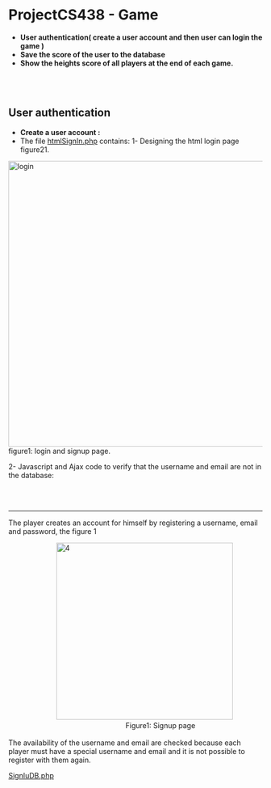 # ProjectCS438 - Game <br>
* **User authentication( create a user account and then user can login the game )**<br>
* **Save the score of the user to the database** <br>
* **Show the heights score of all players at the end  of each game.** <br>

<br><br>

## User authentication
* **Create a user account :**
* The file [htmlSignIn.php](https://github.com/RanaMHM/ProjectCS438/blob/main/htmlSignIn.php) contains:
1- Designing the html login page figure21.
<div>  <img width="565" alt="login" src="https://user-images.githubusercontent.com/52053143/166151941-2e1e6fac-43f4-45f0-94d8-de2f118dbcad.png">  </div>
figure1: login and signup page.


2- Javascript and Ajax code to verify that the username and email are not in the database:

<br><br><hr>
The player creates an account for himself by registering a username, email and password, the figure 1

<div>&nbsp;&nbsp;&nbsp;&nbsp;&nbsp;&nbsp;&nbsp;&nbsp;&nbsp;&nbsp;&nbsp;&nbsp;&nbsp;&nbsp;&nbsp;&nbsp;&nbsp;&nbsp;&nbsp;&nbsp;&nbsp;&nbsp;&nbsp;&nbsp;<img width="350" alt="4" alt="signup" src="https://user-images.githubusercontent.com/52053143/166150983-d581044c-3ff3-4ff3-bd64-0ed5614fea65.png" ></div>
<div style="text align:center;">&nbsp;&nbsp;&nbsp;&nbsp;&nbsp;&nbsp;&nbsp;&nbsp;&nbsp;&nbsp;&nbsp;&nbsp;&nbsp;&nbsp;&nbsp;&nbsp;&nbsp;&nbsp;&nbsp;&nbsp;&nbsp;&nbsp;&nbsp;&nbsp;&nbsp;&nbsp;&nbsp;&nbsp;&nbsp;&nbsp;&nbsp;&nbsp;&nbsp;&nbsp;&nbsp;&nbsp;&nbsp;&nbsp;&nbsp;&nbsp;&nbsp;&nbsp;&nbsp;&nbsp;&nbsp;&nbsp;&nbsp;&nbsp;&nbsp;&nbsp;&nbsp;&nbsp;&nbsp;&nbsp;&nbsp;&nbsp;&nbsp;&nbsp;&nbsp;Figure1: Signup page</div>
<br>
The availability of the username and email are checked because each player must have a special username and email and it is not possible to register with them again.



[SignIuDB.php](https://github.com/RanaMHM/ProjectCS438/blob/main/SignUpDB.php)
